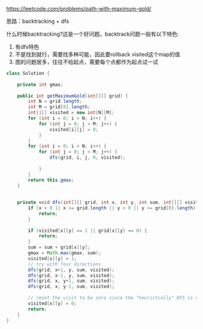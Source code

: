 https://leetcode.com/problems/path-with-maximum-gold/

思路：backtracking + dfs

什么时候backtracking?这是一个好问题。backtrack问题一般有以下特色:
1. 有dfs特色
2. 不是找到就行，需要找多种可能，因此要rollback visited这个map的值
3. 图的问题居多，往往不给起点，需要每个点都作为起点试一试

```java
class Solution {
    
    private int gmax;
    
    public int getMaximumGold(int[][] grid) {
        int N = grid.length;
        int M = grid[0].length;
        int[][] visited = new int[N][M];
        for (int i = 0; i < N; i++) {
            for (int j = 0; j < M; j++) {
                visited[i][j] = 0;
            }
        }
        for (int i = 0; i < N; i++) {
            for (int j = 0; j < M; j++) {
                dfs(grid, i, j, 0, visited);
                
            }
        }
        return this.gmax;
    }
    
    
    private void dfs(int[][] grid, int x, int y, int sum, int[][] visited) {
        if (x < 0 || x >= grid.length || y < 0 || y >= grid[0].length) {
            return;
        }
        
        if (visited[x][y] == 1 || grid[x][y] == 0) {
            return;
        }
        sum = sum + grid[x][y];
        gmax = Math.max(gmax, sum);
        visited[x][y] = 1;
        // try with four directions
        dfs(grid, x+1, y, sum, visited);
        dfs(grid, x-1, y, sum, visited);
        dfs(grid, x, y+1, sum, visited);
        dfs(grid, x, y-1, sum, visited);
        
        // reset the visit to be zero since the "heuristcally" DFS is done
        visited[x][y] = 0;
        return;
    }
}
```